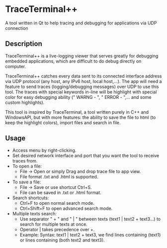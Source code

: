 # TraceTerminal++
A tool written in Qt to help tracing and debugging for applications via UDP connection

## Description
TraceTerminal++ is a live-logging viewer that serves greatly for debugging embedded applications, which are difficult to do debug directly on computer.

TraceTerminal++ catches every data sent to its connected interface address via UDP protocol (any host, any IPv6 host, local host,...).
The app will need a feature to send traces (logging/debugging messages) over UDP to use this tool. The traces with special keywords in-line will be highlight with special color for easy debugging ability (" WARNG - ", " ERROR - ",... and some custom highlights).

This tool is inspired by TraceTerminal, a tool written purely in C++ and WindowsAPI, but with more features: the ability to save the file to html (to keep the highlight colors), import files and search in file.

## Usage
- Access menu by right-clicking.
- Set desired network interface and port that you want the tool to receive traces from.
- To open a file:
   - File -> Open or simply Drag and drop trace file to app view.
   - File format .txt and .html is supported.
- To save a file:
   - File -> Save or use shortcut Ctrl+S.
   - File can be saved in .txt or .html format.
- Search shortcuts:
   - Ctrl+F to open normal search mode.
   - Ctrl+Shift+F to open advanced search mode.
- Multiple texts search:
   - Use separator " + " and " | " between texts (text1 | text2 + text3...) to search for multiple texts at once.
   - Operator | takes precedence over +.
   - Example: Syntax: text1 | text2 + text3, we find lines containing (text1) or lines containing (both text2 and text3).